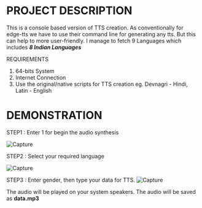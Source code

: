 # PROJECT DESCRIPTION
This is a console based version of TTS creation. As conventionally for edge-tts we have to use their command line for generating any tts. But this can help to more user-friendly. I manage to fetch 9 Languages which includes *__8 Indian Languages__*

REQUIREMENTS
1. 64-bits System
2. Internet Connection
3. Use the original/native scripts for TTS creation eg. Devnagri - Hindi, Latin - English

# DEMONSTRATION 
STEP1 : Enter 1 for begin the audio synthesis

![Capture](https://github.com/AnshulWycliffe/Edge-TTS-Creator-EXE/assets/94105743/4e6a75fb-d589-47b9-9050-70e6bbdf5215)

STEP2 : Select your required language

![Capture](https://github.com/AnshulWycliffe/Edge-TTS-Creator-EXE/assets/94105743/8f111d3d-2bf0-415a-9655-0005d6187dd7)

STEP3 : Enter gender, then type your data for TTS.
![Capture](https://github.com/AnshulWycliffe/Edge-TTS-Creator-EXE/assets/94105743/ef1b2fe9-0e4f-4ef5-b4f0-6c2b9c5160cf)

The audio will be played on your system speakers. The audio will be saved as **data.mp3**
